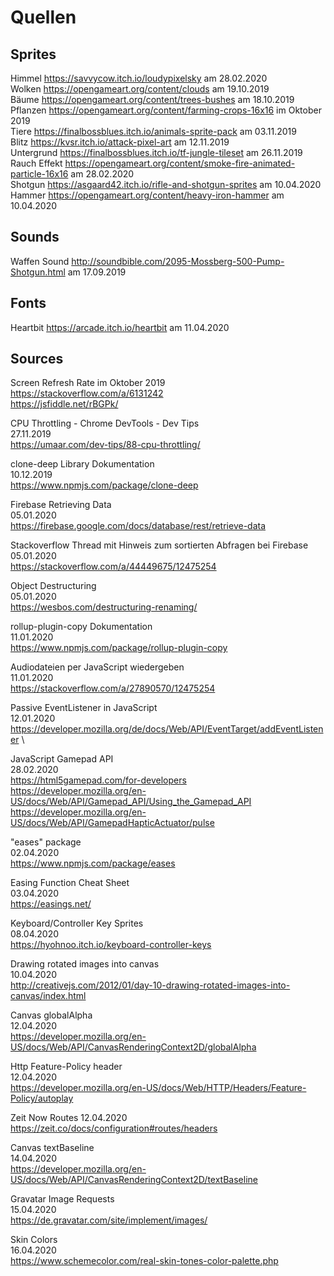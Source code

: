 # Quellen

## Sprites

Himmel https://savvycow.itch.io/loudypixelsky am 28.02.2020 \
Wolken https://opengameart.org/content/clouds am 19.10.2019 \
Bäume https://opengameart.org/content/trees-bushes am 18.10.2019 \
Pflanzen https://opengameart.org/content/farming-crops-16x16 im Oktober 2019 \
Tiere https://finalbossblues.itch.io/animals-sprite-pack am 03.11.2019 \
Blitz https://kvsr.itch.io/attack-pixel-art am 12.11.2019 \
Untergrund https://finalbossblues.itch.io/tf-jungle-tileset am 26.11.2019 \
Rauch Effekt https://opengameart.org/content/smoke-fire-animated-particle-16x16 am 28.02.2020 \
Shotgun https://asgaard42.itch.io/rifle-and-shotgun-sprites am 10.04.2020 \
Hammer https://opengameart.org/content/heavy-iron-hammer am 10.04.2020

## Sounds

Waffen Sound http://soundbible.com/2095-Mossberg-500-Pump-Shotgun.html am 17.09.2019

## Fonts

Heartbit https://arcade.itch.io/heartbit am 11.04.2020

## Sources

Screen Refresh Rate im Oktober 2019 \
https://stackoverflow.com/a/6131242 \
https://jsfiddle.net/rBGPk/

CPU Throttling - Chrome DevTools - Dev Tips \
27.11.2019 \
https://umaar.com/dev-tips/88-cpu-throttling/

clone-deep Library Dokumentation\
10.12.2019 \
https://www.npmjs.com/package/clone-deep

Firebase Retrieving Data \
05.01.2020 \
https://firebase.google.com/docs/database/rest/retrieve-data

Stackoverflow Thread mit Hinweis zum sortierten Abfragen bei Firebase \
05.01.2020 \
https://stackoverflow.com/a/44449675/12475254

Object Destructuring \
05.01.2020 \
https://wesbos.com/destructuring-renaming/

rollup-plugin-copy Dokumentation \
11.01.2020 \
https://www.npmjs.com/package/rollup-plugin-copy

Audiodateien per JavaScript wiedergeben \
11.01.2020 \
https://stackoverflow.com/a/27890570/12475254

Passive EventListener in JavaScript \
12.01.2020 \
https://developer.mozilla.org/de/docs/Web/API/EventTarget/addEventListener  \

JavaScript Gamepad API \
28.02.2020 \
https://html5gamepad.com/for-developers \
https://developer.mozilla.org/en-US/docs/Web/API/Gamepad_API/Using_the_Gamepad_API \
https://developer.mozilla.org/en-US/docs/Web/API/GamepadHapticActuator/pulse

"eases" package \
02.04.2020 \
https://www.npmjs.com/package/eases

Easing Function Cheat Sheet \
03.04.2020 \
https://easings.net/

Keyboard/Controller Key Sprites \
08.04.2020 \
https://hyohnoo.itch.io/keyboard-controller-keys

Drawing rotated images into canvas \
10.04.2020 \
http://creativejs.com/2012/01/day-10-drawing-rotated-images-into-canvas/index.html

Canvas globalAlpha \
12.04.2020 \
https://developer.mozilla.org/en-US/docs/Web/API/CanvasRenderingContext2D/globalAlpha

Http Feature-Policy header \
12.04.2020 \
https://developer.mozilla.org/en-US/docs/Web/HTTP/Headers/Feature-Policy/autoplay

Zeit Now Routes
12.04.2020 \
https://zeit.co/docs/configuration#routes/headers

Canvas textBaseline \
14.04.2020 \
https://developer.mozilla.org/en-US/docs/Web/API/CanvasRenderingContext2D/textBaseline

Gravatar Image Requests \
15.04.2020 \
https://de.gravatar.com/site/implement/images/

Skin Colors \
16.04.2020 \
https://www.schemecolor.com/real-skin-tones-color-palette.php
